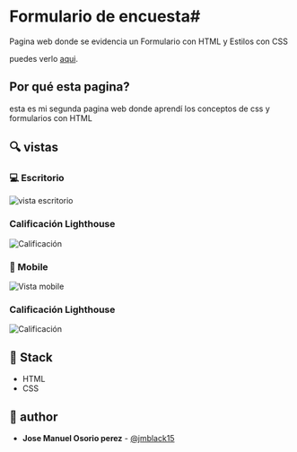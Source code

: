 # Formulario de encuesta#  

Pagina web donde se evidencia un Formulario con HTML y Estilos con CSS

puedes verlo [aqui](https://github.com/jmblack15/Formulario-encuesta).

## Por qué esta pagina?

esta es mi segunda pagina web donde aprendí los conceptos de css y formularios con HTML

## 🔍 vistas

### 💻 Escritorio

![vista escritorio](https://i.imgur.com/rLFDIAS.png)

### Calificación  Lighthouse
![Calificación](https://i.imgur.com/qJrwCMw.png)

### 📱 Mobile

![Vista mobile](https://i.imgur.com/NJc0vBL.png)

### Calificación  Lighthouse
![Calificación](https://i.imgur.com/0BcRa54.png)

## 📌 Stack

- HTML
- CSS

## 🌟 author


- **Jose Manuel Osorio perez** - [@jmblack15](https://github.com/jmblack15)
